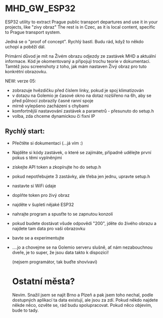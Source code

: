 # MHD_GW_ESP32
ESP32 utility to extract Prague public transport departures and use it in your projects, like "zivy obraz"
The rest is in Czec, as it is local content, specific to Prague transport system.

Jedná se o "proof of concept". Rychlý bastl.
Budu rád, když to někdo uchopí a poběží dál.

Primární důvod je mít na Živém obrazu odjezdy ze zastávek MHD a aktuální informace. Kód je okomentovaný a připojuji trochu teorie v dokumentaci. Tamtéž jsou screenshoty z toho, jak mám nastaven Živý obraz pro tuto konkrétní obrazovku.

NEW: verze 05:
- zobrazuje hvězdičku před číslem linky, pokud je spoj klimatizován
- v dotazu na Golemio je časové okno na dotaz rozšířeno na 6h, aby se před půlnocí zobrazily časné ranní spoje
- mírně vylepšeno zacházení s chybami
- komfortnější nastavování zastávek a parametrů - přesunuto do setup.h
- volba, zda chceme dynamickou či fixní IP

## Rychlý start:
- Přečtěte si dokumentaci (...já vím :)
- Najděte si kódy zastávek, o které se zajímáte, případně udělejte první pokus s těmi vyplněnými
- získejte API token a zkopírujte ho do setup.h
- pokud nepotřebujete 3 zastávky, ale třeba jen jednu, upravte setup.h
- nastavte si WiFi údaje
- doplňte token pro živý obraz
- najděte v šupleti nějaké ESP32
- nahrajte program a spusťte to se zapnutou konzolí
- pokud budete dostávat všude odpovědi "200", jděte do živého obrazu a najdete tam data pro vaši obrazovku
- bavte se a experimentujte
- ....jo a chovejme se na Golemio serveru slušně, ať nám nezabouchnou dveře, je to super, že jsou data takto k dispozici!

  (nejsem programátor, tak buďte shovívaví)

  # Ostatní města?
  Nevím. Snažil jsem se najít Brno a Plzeň a pak jsem toho nechal, podle dostupných aplikací ta data existují, ale jsou za zdí. Pokud někdo najdete někde něco, ozvěte se, rád budu spolupracovat. Pokud něco objevím, bude to tady.
  
